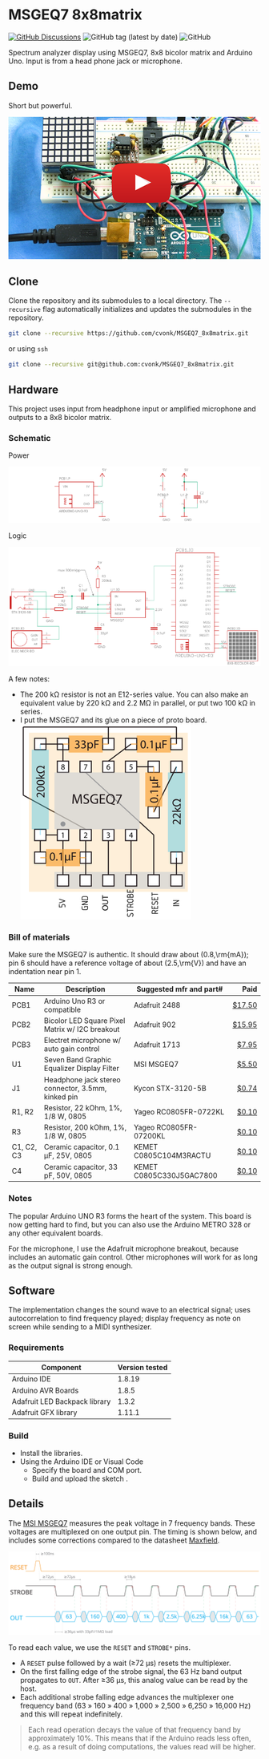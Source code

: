 # MSGEQ7 8x8matrix

[![GitHub Discussions](https://img.shields.io/github/discussions/cvonk/MSGEQ7_8x8matrix)](https://github.com/cvonk/MSGEQ7_8x8matrix/discussions)
![GitHub tag (latest by date)](https://img.shields.io/github/v/tag/cvonk/MSGEQ7_8x8matrix)
![GitHub](https://img.shields.io/github/license/cvonk/MSGEQ7_8x8matrix)

Spectrum analyzer display using MSGEQ7, 8x8 bicolor matrix and Arduino Uno. Input is from a head phone jack or microphone.

## Demo

Short but powerful.

[![demo_video](media/demo-still-copy.png)](https://www.youtube.com/watch?v=W37uoCdih54&ab_channel=CoertVonk)

## Clone

Clone the repository and its submodules to a local directory. The `--recursive` flag automatically initializes and updates the submodules in the repository.

```bash
git clone --recursive https://github.com/cvonk/MSGEQ7_8x8matrix.git
```

or using `ssh`
```bash
git clone --recursive git@github.com:cvonk/MSGEQ7_8x8matrix.git
```

## Hardware

This project uses input from headphone input or amplified microphone and outputs to a 8x8 bicolor matrix.

### Schematic

Power

![Schematic](hardware/MSGEQ7_8x8matrix-r1-p.svg)

Logic

![Schematic](hardware/MSGEQ7_8x8matrix-r1-io.svg)

A few notes:
- The 200 kΩ resistor is not an E12-series value. You can also make an equivalent value by 220 kΩ and 2.2 MΩ in parallel, or put two 100 kΩ in series.
- I put the MSGEQ7 and its glue on a piece of proto board.  
  ![](media/msqeq7-breakout-copy.svg)

### Bill of materials

Make sure the MSGEQ7 is authentic. It should draw about \(0.8\,\rm{mA}\); pin 6 should have a reference voltage of about \(2.5\,\rm{V}\) and have an indentation near pin 1.

| Name | Description | Suggested mfr and part# | Paid |
|------|-------------|-------------------------|-----:|
| PCB1 | Arduino Uno R3 or compatible | Adafruit 2488 | [$17.50](https://www.adafruit.com/product/2488)
| PCB2 | Bicolor LED Square Pixel Matrix w/ I2C breakout | Adafruit 902 | [$15.95](https://www.adafruit.com/product/902)
| PCB3 | Electret microphone w/ auto gain control | Adafruit 1713 | [$7.95](https://www.adafruit.com/product/1713)
| U1 | Seven Band Graphic Equalizer Display Filter | MSI MSGEQ7 | [$5.50](https://www.digikey.com/en/products/detail/sparkfun-electronics/COM-10468/5806591)
| J1 | Headphone jack stereo connector, 3.5mm, kinked pin | Kycon STX-3120-5B | [$0.74](https://www.digikey.com/en/products/detail/kycon-inc/STX-3120-5B/9990114)
| R1, R2 | Resistor, 22 kOhm, 1%, 1/8 W, 0805 | Yageo RC0805FR-0722KL | [$0.10](https://www.digikey.com/en/products/detail/yageo/RC0805FR-0722KL/727736)
| R3 | Resistor, 200 kOhm, 1%, 1/8 W, 0805 | Yageo RC0805FR-07200KL | [$0.10](https://www.digikey.com/en/products/detail/yageo/RC0805FR-07200KL/7277240)
| C1, C2, C3 | Ceramic capacitor, 0.1 µF, 25V, 0805 | KEMET C0805C104M3RACTU | [$0.10](https://www.digikey.com/en/products/detail/kemet/C0805C104M3RAC7800/2211748)
| C4 | Ceramic capacitor, 33 pF, 50V, 0805 | KEMET C0805C330J5GAC7800 | [$0.10](https://www.digikey.com/en/products/detail/kemet/C0805C330J5GAC7800/411114)

### Notes

The popular Arduino UNO R3 forms the heart of the system. This board is now getting hard to find, but you can also use the Arduino METRO 328 or any other equivalent boards.

For the microphone, I use the Adafruit microphone breakout, because includes an automatic gain control. Other microphones will work for as long as the output signal is strong enough.

## Software

The implementation changes the sound wave to an electrical signal; uses autocorrelation to find frequency played; display frequency as note on screen while sending to a MIDI synthesizer.

### Requirements

| Component | Version tested |
|-----------|----------------|
| Arduino IDE | 1.8.19
| Arduino AVR Boards | 1.8.5
| Adafruit LED Backpack library | 1.3.2
| Adafruit GFX library | 1.11.1

### Build

- Install the libraries.
- Using the Arduino IDE or Visual Code
    - Specify the board and COM port.
    - Build and upload the sketch .

## Details

The [MSI MSGEQ7](http://www.mix-sig.com/images/datasheets/MSGEQ7.pdf) measures the peak voltage in 7 frequency bands. These voltages are multiplexed on one output pin. The timing is shown below, and includes some corrections compared to the datasheet [Maxfield](http://www.eetimes.com/author.asp?doc_id=1323030).

![timing](media/msqeq7-timing-copy.svg)

To read each value, we use the `RESET` and `STROBE*` pins.
  - A `RESET` pulse followed by a wait (≥72 μs) resets the multiplexer.
  - On the first falling edge of the strobe signal, the 63 Hz band output propagates to `OUT`. After ≥36 μs, this analog value can be read by the host.
  - Each additional strobe falling edge advances the multiplexer one frequency band (63 &raquo; 160 &raquo; 400 &raquo; 1,000 &raquo; 2,500 &raquo; 6,250 &raquo; 16,000 Hz) and this will repeat indefinitely.


> Each read operation decays the value of that frequency band by approximately 10%. This means that if the Arduino reads less often, e.g. as a result of doing computations, the values read will be higher.

